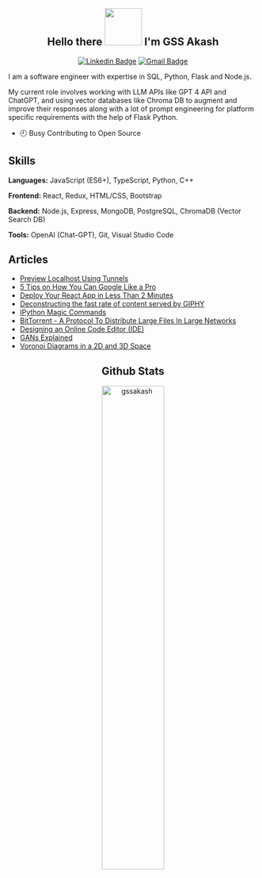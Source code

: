 <div align="center">

## Hello there <img src="https://i.gifer.com/origin/c1/c188f43bb256061a4f624592528e09ea_w200.webp" width="75px" > I'm GSS Akash

[![Linkedin Badge](https://img.shields.io/badge/-gssakash-blue?style=flat-square&logo=Linkedin&logoColor=white&link=https://www.linkedin.com/in/gssakash/)](https://www.linkedin.com/in/gssakash/) [![Gmail Badge](https://img.shields.io/badge/-gssakash@gmail.com-c14438?style=flat-square&logo=Gmail&logoColor=white&link=mailto:gssakash@gmail.com)](mailto:gssakash@gmail.com)

</div>

<div align="left">

I am a software engineer with expertise in SQL, Python, Flask and Node.js. 

My current role involves working with LLM APIs like GPT 4 API and ChatGPT, and using vector databases like Chroma DB to augment and improve their responses along with a lot of prompt engineering for platform specific requirements with the help of Flask Python.

</div>

- 🕘 Busy Contributing to Open Source

## Skills

**Languages:** JavaScript (ES6+), TypeScript, Python, C++

**Frontend:** React, Redux, HTML/CSS, Bootstrap  

**Backend:** Node.js, Express, MongoDB, PostgreSQL, ChromaDB (Vector Search DB)

**Tools:** OpenAI (Chat-GPT), Git, Visual Studio Code

## Articles  

- [Preview Localhost Using Tunnels](https://gssakash.hashnode.dev/preview-localhost-using-tunnels)
- [5 Tips on How You Can Google Like a Pro](https://gssakash.hashnode.dev/5-tips-on-how-you-can-google-like-a-pro) 
- [Deploy Your React App in Less Than 2 Minutes](https://gssakash.hashnode.dev/deploy-your-react-app-in-less-than-2-minutes)
- [Deconstructing the fast rate of content served by GIPHY](https://gssakash.hashnode.dev/deconstructing-the-fast-rate-of-content-served-by-giphy)
- [IPython Magic Commands](https://gssakash.hashnode.dev/ipython-magic-commands)
- [BitTorrent - A Protocol To Distribute Large Files In Large Networks](https://gssakash.hashnode.dev/bittorrent-a-protocol-to-distribute-large-files-in-large-networks)
- [Designing an Online Code Editor (IDE)](https://gssakash.hashnode.dev/designing-an-online-code-editor-ide)
- [GANs Explained](https://gssakash.hashnode.dev/generative-adversarial-networks-gans-explained)
- [Voronoi Diagrams in a 2D and 3D Space](https://gssakash.hashnode.dev/voronoi-diagrams-in-a-2d-and-3d-space)

<div align="center">

## Github Stats  

<img src="https://github-readme-stats.vercel.app/api?username=gssakash&theme=radical&show_icons=true" alt="gssakash" width="50%"/>

</div>
